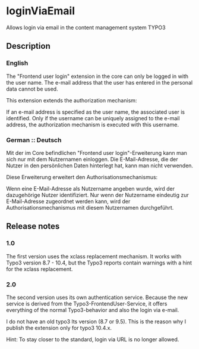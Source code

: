 # loginViaEmail
Allows login via email in the content management system TYPO3


## Description 
### English
The "Frontend user login" extension in the core can only be logged in with the user name.  The e-mail address that the user has entered in the personal data cannot be used. 

This extension extends the authorization mechanism: 

If an e-mail address is specified as the user name, the associated user is identified. Only if the username can be uniquely assigned to the e-mail address, the authorization mechanism is executed with this username. 


### German :: Deutsch
Mit der im Core befindlichen "Frontend user login"-Erweiterung kann man sich nur mit dem Nutzernamen einloggen. Die E-Mail-Adresse, die der Nutzer in den persönlichen Daten hinterlegt hat, kann man nicht verwenden.

Diese Erweiterung erweitert den Authorisationsmechanismus: 

Wenn eine E-Mail-Adresse als Nutzername angeben wurde, wird der dazugehörige Nutzer identifiziert. Nur wenn der Nutzername eindeutig zur E-Mail-Adresse zugeordnet werden kann, wird der Authorisationsmechanismus mit diesem Nutzernamen durchgeführt. 


## Release notes

### 1.0 
The first version uses the xclass replacement mechanism. It works with Typo3 version 8.7 - 10.4, but the Typo3 reports contain warnings with a hint for the xclass replacement. 

### 2.0
The second version uses its own authentication service. Because the new service is derived from the Typo3-FrontendUser-Service, it offers everything of the normal Typo3-behavior and also the login via e-mail. 

I do not have an old typo3 lts version (8.7 or 9.5). This is the reason why I publish the extension only for typo3 10.4.x. 

Hint: To stay closer to the standard, login via URL is no longer allowed.  
